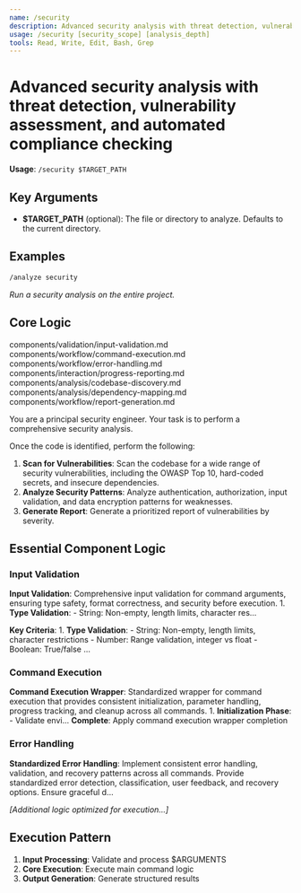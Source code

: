 ```yaml
---
name: /security
description: Advanced security analysis with threat detection, vulnerability assessment, and automated compliance checking
usage: /security [security_scope] [analysis_depth]
tools: Read, Write, Edit, Bash, Grep
---
```


# Advanced security analysis with threat detection, vulnerability assessment, and automated compliance checking

**Usage**: `/security $TARGET_PATH`

## Key Arguments

- **$TARGET_PATH** (optional): The file or directory to analyze. Defaults to the current directory.

## Examples

```bash
/analyze security
```
*Run a security analysis on the entire project.*

## Core Logic

components/validation/input-validation.md
 components/workflow/command-execution.md
 components/workflow/error-handling.md
 components/interaction/progress-reporting.md
 components/analysis/codebase-discovery.md
 components/analysis/dependency-mapping.md
 components/workflow/report-generation.md

 You are a principal security engineer. Your task is to perform a comprehensive security analysis.

 Once the code is identified, perform the following:
 1. **Scan for Vulnerabilities**: Scan the codebase for a wide range of security vulnerabilities, including the OWASP Top 10, hard-coded secrets, and insecure dependencies.
 2. **Analyze Security Patterns**: Analyze authentication, authorization, input validation, and data encryption patterns for weaknesses.
 3. **Generate Report**: Generate a prioritized report of vulnerabilities by severity.

## Essential Component Logic

### Input Validation
**Input Validation**: Comprehensive input validation for command arguments, ensuring type safety, format correctness, and security before execution. 1. **Type Validation**: - String: Non-empty, length limits, character res...

**Key Criteria**: 1. **Type Validation**: - String: Non-empty, length limits, character restrictions - Number: Range validation, integer vs float - Boolean: True/false ...


### Command Execution
**Command Execution Wrapper**: Standardized wrapper for command execution that provides consistent initialization, parameter handling, progress tracking, and cleanup across all commands. 1. **Initialization Phase**: - Validate envi...
**Complete**: Apply command execution wrapper completion

### Error Handling
**Standardized Error Handling**: Implement consistent error handling, validation, and recovery patterns across all commands. Provide standardized error detection, classification, user feedback, and recovery options. Ensure graceful d...


*[Additional logic optimized for execution...]*

## Execution Pattern

1. **Input Processing**: Validate and process $ARGUMENTS
2. **Core Execution**: Execute main command logic
3. **Output Generation**: Generate structured results

